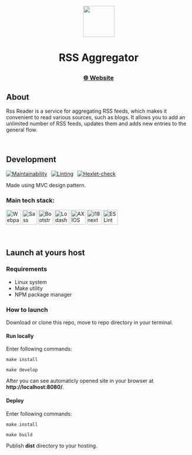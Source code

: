 <p align="center">
  <img align="center" height=85px src="https://cdn-icons-png.flaticon.com/512/17765/17765734.png" />
</p>
<h1 align="center">
  <p>RSS Aggregator</p>
</h1>

<h3 align="center">
  <a href="https://rss-aggregator-ainer.vercel.app/">🌐 Website</a>
</h3>

## About
Rss Reader is a service for aggregating RSS feeds, which makes it convenient to read various sources, such as blogs. It allows you to add an unlimited number of RSS feeds, updates them and adds new entries to the general flow.

 
## Development
[![Maintainability](https://api.codeclimate.com/v1/badges/2a618e1d408cb5b3c1bd/maintainability)](https://codeclimate.com/github/AINER/frontend-project-11/maintainability) 
[![Linting](https://github.com/AINER/frontend-project-11/actions/workflows/makefile.yml/badge.svg)](https://github.com/AINER/frontend-project-11/actions/workflows/makefile.yml) 
[![Hexlet-check](https://github.com/AINER/frontend-project-11/actions/workflows/hexlet-check.yml/badge.svg)](https://github.com/AINER/frontend-project-11/actions)

Made using MVC design pattern.

### Main tech stack:
<a href="https://webpack.js.org/"><img height=40px src="https://img.shields.io/badge/Webpack-white?style=for-the-badge&logo=webpack" alt="Webpack"></a>
<a href="https://sass-lang.com/"><img height=40px src="https://img.shields.io/badge/Sass-white?style=for-the-badge&logo=sass" alt="Sass"></a>
<a href="https://getbootstrap.com/"><img height=40px src="https://img.shields.io/badge/Bootstrap-white?style=for-the-badge&logo=bootstrap" alt="Bootstrap"></a>
<a href="https://lodash.com/"><img height=40px src="https://img.shields.io/badge/Lodash-white?style=for-the-badge&logo=Lodash" alt="Lodash"></a>
<a href="https://axios-http.com/"><img height=40px src="https://img.shields.io/badge/AXIOS-white?style=for-the-badge&logo=axios&logoColor=5a29e4" alt="AXIOS"></a>
<a href="https://www.i18next.com/"><img height=40px src="https://img.shields.io/badge/i18next-white?style=for-the-badge&logo=i18next" alt="i18next"></a>
<a href="https://eslint.org/"><img height=40px src="https://img.shields.io/badge/ESLint-white?style=for-the-badge&logo=eslint&logoColor=4b2ec7" alt="ESLint"></a>

<!---
<img align="center" height=30px src="https://webpack.js.org/assets/icon-square-small-slack.png" />  Webpack    
<img align="center" height=30px src="https://sass-lang.com/assets/img/styleguide/seal-color.png" />  Sass   
<img align="center" height=30px src="https://getbootstrap.com/docs/5.0/assets/brand/bootstrap-logo.svg" />  Bootstrap   
<img align="center" height=30px src="https://lodash.com/icons/apple-touch-180x180.png" />  Lodash   
<img align="center" height=30px src="https://axios-http.com/assets/favicon.ico" />  AXIOS   
<img align="center" height=30px src="https://www.i18next.com/~gitbook/image?url=https%3A%2F%2F286188001-files.gitbook.io%2F%7E%2Ffiles%2Fv0%2Fb%2Fgitbook-legacy-files%2Fo%2Fspaces%252F-L9iS6Wm2hynS5H9Gj7j%252Favatar.png%3Fgeneration%3D1523462254548780%26alt%3Dmedia&width=32&dpr=1&quality=100&sign=1467f54e&sv=1" /> i18next   
<img align="center" height=30px src="https://upload.wikimedia.org/wikipedia/commons/thumb/e/e3/ESLint_logo.svg/1200px-ESLint_logo.svg.png" />  ESLint   
-->
 
## Launch at yours host
### Requirements
- Linux system
- Make utility
- NPM package manager

### How to launch
Download or clone this repo, move to repo directory in your terminal.

#### Run locally
Enter following commands:

    make install

    make develop

After you can see automaticly opened site in your browser at __http://localhost:8080/__.

#### Deploy
Enter following commands:

    make install

    make build
    
Publish __dist__ directory to your hosting.

 
